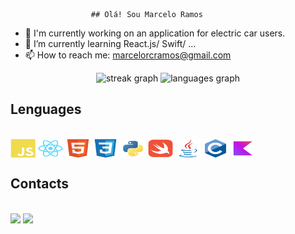                       ## Olá! Sou Marcelo Ramos 

- 🔭 I'm currently working on an application for electric car users. 
- 🌱 I’m currently learning React.js/ Swift/ ...
- 📫 How to reach me: marcelorcramos@gmail.com

<div align="center">
  <img src="https://streak-stats.demolab.com?user=marcelorcramos&locale=en&mode=daily&theme=dracula&hide_border=false&border_radius=5" height="150" alt="streak graph"  />
  <img src="https://github-readme-stats.vercel.app/api/top-langs?username=marcelorcramos&locale=en&hide_title=false&layout=compact&card_width=320&langs_count=5&theme=dracula&hide_border=false" height="150" alt="languages graph"  />
</div>
  
## Lenguages
<div style="display: inline_block"><br>
  <img align="center" alt="MarceloRamos-Js" height="30" width="40" src="https://raw.githubusercontent.com/devicons/devicon/master/icons/javascript/javascript-plain.svg">
  <img align="center" alt="MarceloRamos-React" height="30" width="40" src="https://raw.githubusercontent.com/devicons/devicon/master/icons/react/react-original.svg">
  <img align="center" alt="MarceloRamos-HTML" height="30" width="40" src="https://raw.githubusercontent.com/devicons/devicon/master/icons/html5/html5-original.svg">
  <img align="center" alt="MarceloRamos-CSS" height="30" width="40" src="https://raw.githubusercontent.com/devicons/devicon/master/icons/css3/css3-original.svg">
  <img align="center" alt="MarceloRamos-Python" height="30" width="40" src="https://raw.githubusercontent.com/devicons/devicon/master/icons/python/python-original.svg">
  <img align="center" alt="MarceloRamos-Swift" height="30" width="40" src="https://raw.githubusercontent.com/devicons/devicon/master/icons/swift/swift-original.svg">
  <img align="center" alt="MarceloRamos-Java" height="30" width="40" src="https://raw.githubusercontent.com/devicons/devicon/master/icons/java/java-original.svg">
  <img align="center" alt="MarceloRamos-C" height="30" width="40" src="https://raw.githubusercontent.com/devicons/devicon/master/icons/c/c-original.svg">
  <img align="center" alt="MarceloRamos-Kotlin" height="30" width="40" src="https://raw.githubusercontent.com/devicons/devicon/master/icons/kotlin/kotlin-original.svg">
</div>

## Contacts
<div> <br>
  <a href = "marcelorcramos@gmail.com"><img src="https://img.shields.io/badge/-Gmail-%23333?style=for-the-badge&logo=gmail&logoColor=white" target="_blank"></a>
  <a href="https://www.linkedin.com/in/marcelorcramos/" target="_blank"><img src="https://img.shields.io/badge/-LinkedIn-%230077B5?style=for-the-badge&logo=linkedin&logoColor=white" target="_blank"></a> 
</div>
